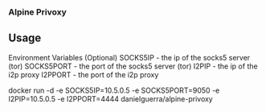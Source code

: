 ### Alpine Privoxy

## Usage

Environment Variables (Optional)
SOCKS5IP    - the ip of the socks5 server (tor)
SOCKS5PORT  - the port of the socks5 server (tor)
I2PIP       - the ip of the i2p proxy
I2PPORT     - the port of the i2p proxy

docker run -d -e SOCKS5IP=10.5.0.5 -e SOCKS5PORT=9050 -e I2PIP=10.5.0.5  -e I2PPORT=4444 danielguerra/alpine-privoxy
